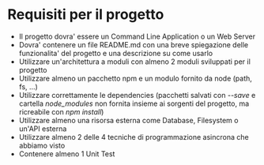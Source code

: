 # Requisiti per il progetto

* Il progetto dovra' essere un Command Line Application o un Web Server
* Dovra' contenere un file README.md con una breve spiegazione delle funzionalita' del progetto e una descrizione su come usarlo
* Utilizzare un'architettura a moduli con almeno 2 moduli sviluppati per il progetto
* Utilizzare almeno un pacchetto npm e un modulo fornito da node (path, fs, ...)
* Utilizzare correttamente le dependencies (pacchetti salvati con _--save_ e cartella _node_modules_ non fornita insieme ai sorgenti del progetto, ma ricreabile con _npm install_)
* Utilizzare almeno una risorsa esterna come Database, Filesystem o un'API esterna
* Utilizzare almeno 2 delle 4 tecniche di programmazione asincrona che abbiamo visto
* Contenere almeno 1 Unit Test
